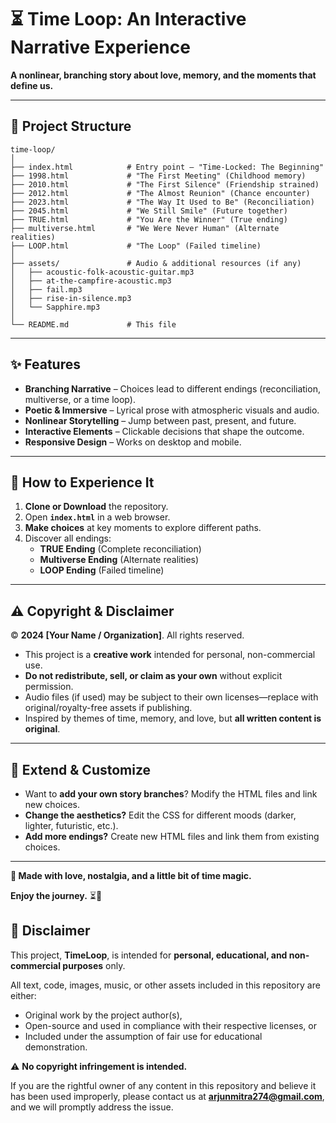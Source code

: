 # **⏳ Time Loop: An Interactive Narrative Experience**  

**A nonlinear, branching story about love, memory, and the moments that define us.**  

---

## **📂 Project Structure**  

```
time-loop/  
│
├── index.html            # Entry point – "Time-Locked: The Beginning"  
├── 1998.html             # "The First Meeting" (Childhood memory)  
├── 2010.html             # "The First Silence" (Friendship strained)  
├── 2012.html             # "The Almost Reunion" (Chance encounter)  
├── 2023.html             # "The Way It Used to Be" (Reconciliation)  
├── 2045.html             # "We Still Smile" (Future together)  
├── TRUE.html             # "You Are the Winner" (True ending)  
├── multiverse.html       # "We Were Never Human" (Alternate realities)  
├── LOOP.html             # "The Loop" (Failed timeline)  
│
├── assets/               # Audio & additional resources (if any)  
│   ├── acoustic-folk-acoustic-guitar.mp3  
│   ├── at-the-campfire-acoustic.mp3  
│   ├── fail.mp3  
│   ├── rise-in-silence.mp3  
│   └── Sapphire.mp3  
│
└── README.md             # This file  
```

---

## **✨ Features**  

- **Branching Narrative** – Choices lead to different endings (reconciliation, multiverse, or a time loop).  
- **Poetic & Immersive** – Lyrical prose with atmospheric visuals and audio.  
- **Nonlinear Storytelling** – Jump between past, present, and future.  
- **Interactive Elements** – Clickable decisions that shape the outcome.  
- **Responsive Design** – Works on desktop and mobile.  

---

## **🚀 How to Experience It**  

1. **Clone or Download** the repository.  
2. Open **`index.html`** in a web browser.  
3. **Make choices** at key moments to explore different paths.  
4. Discover all endings:  
   - **TRUE Ending** (Complete reconciliation)  
   - **Multiverse Ending** (Alternate realities)  
   - **LOOP Ending** (Failed timeline)  

---

## **⚠️ Copyright & Disclaimer**  

© **2024 [Your Name / Organization]**. All rights reserved.  

- This project is a **creative work** intended for personal, non-commercial use.  
- **Do not redistribute, sell, or claim as your own** without explicit permission.  
- Audio files (if used) may be subject to their own licenses—replace with original/royalty-free assets if publishing.  
- Inspired by themes of time, memory, and love, but **all written content is original**.  

---

## **🔗 Extend & Customize**  

- Want to **add your own story branches**? Modify the HTML files and link new choices.  
- **Change the aesthetics?** Edit the CSS for different moods (darker, lighter, futuristic, etc.).  
- **Add more endings?** Create new HTML files and link them from existing choices.  

---

**🌟 Made with love, nostalgia, and a little bit of time magic.**  

**Enjoy the journey.** ⏳💖

## 📄 Disclaimer

This project, **TimeLoop**, is intended for **personal, educational, and non-commercial purposes** only.

All text, code, images, music, or other assets included in this repository are either:

- Original work by the project author(s),
- Open-source and used in compliance with their respective licenses, or
- Included under the assumption of fair use for educational demonstration.

⚠ **No copyright infringement is intended.**

If you are the rightful owner of any content in this repository and believe it has been used improperly, please contact us at **arjunmitra274@gmail.com**, and we will promptly address the issue.
